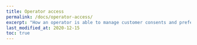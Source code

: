 ```yaml
---
title: Operator access
permalink: /docs/operator-access/
excerpt: "How an operator is able to manage customer consents and preferences ?"
last_modified_at: 2020-12-15
toc: true
---
```

